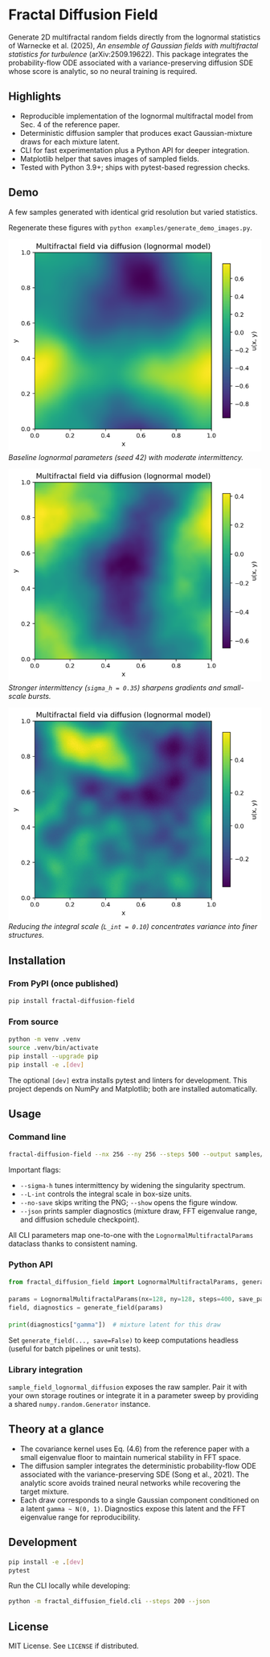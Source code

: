 # Fractal Diffusion Field

Generate 2D multifractal random fields directly from the lognormal statistics of
Warnecke et al. (2025), *An ensemble of Gaussian fields with multifractal
statistics for turbulence* (arXiv:2509.19622). This package integrates the
probability-flow ODE associated with a variance-preserving diffusion SDE whose
score is analytic, so no neural training is required.

## Highlights
- Reproducible implementation of the lognormal multifractal model from Sec. 4 of
  the reference paper.
- Deterministic diffusion sampler that produces exact Gaussian-mixture draws for
  each mixture latent.
- CLI for fast experimentation plus a Python API for deeper integration.
- Matplotlib helper that saves images of sampled fields.
- Tested with Python 3.9+; ships with pytest-based regression checks.

## Demo

A few samples generated with identical grid resolution but varied statistics.

Regenerate these figures with `python examples/generate_demo_images.py`.

![Baseline lognormal field](docs/assets/demo_baseline.png)
*Baseline lognormal parameters (seed 42) with moderate intermittency.*

![High intermittency](docs/assets/demo_sigmah035.png)
*Stronger intermittency (`sigma_h = 0.35`) sharpens gradients and small-scale bursts.*

![Short integral scale](docs/assets/demo_Lint01.png)
*Reducing the integral scale (`L_int = 0.10`) concentrates variance into finer structures.*

## Installation

### From PyPI (once published)
```bash
pip install fractal-diffusion-field
```

### From source
```bash
python -m venv .venv
source .venv/bin/activate
pip install --upgrade pip
pip install -e .[dev]
```

The optional `[dev]` extra installs pytest and linters for development. This
project depends on NumPy and Matplotlib; both are installed automatically.

## Usage

### Command line
```bash
fractal-diffusion-field --nx 256 --ny 256 --steps 500 --output samples/field.png
```

Important flags:
- `--sigma-h` tunes intermittency by widening the singularity spectrum.
- `--L-int` controls the integral scale in box-size units.
- `--no-save` skips writing the PNG; `--show` opens the figure window.
- `--json` prints sampler diagnostics (mixture draw, FFT eigenvalue range, and
  diffusion schedule checkpoint).

All CLI parameters map one-to-one with the `LognormalMultifractalParams`
dataclass thanks to consistent naming.

### Python API
```python
from fractal_diffusion_field import LognormalMultifractalParams, generate_field

params = LognormalMultifractalParams(nx=128, ny=128, steps=400, save_path="field.png")
field, diagnostics = generate_field(params)

print(diagnostics["gamma"])  # mixture latent for this draw
```

Set `generate_field(..., save=False)` to keep computations headless (useful for
batch pipelines or unit tests).

### Library integration
`sample_field_lognormal_diffusion` exposes the raw sampler. Pair it with your
own storage routines or integrate it in a parameter sweep by providing a shared
`numpy.random.Generator` instance.

## Theory at a glance
- The covariance kernel uses Eq. (4.6) from the reference paper with a small
  eigenvalue floor to maintain numerical stability in FFT space.
- The diffusion sampler integrates the deterministic probability-flow ODE
  associated with the variance-preserving SDE (Song et al., 2021). The analytic
  score avoids trained neural networks while recovering the target mixture.
- Each draw corresponds to a single Gaussian component conditioned on a latent
  `gamma ~ N(0, 1)`. Diagnostics expose this latent and the FFT eigenvalue range
  for reproducibility.

## Development
```bash
pip install -e .[dev]
pytest
```

Run the CLI locally while developing:
```bash
python -m fractal_diffusion_field.cli --steps 200 --json
```

## License
MIT License. See `LICENSE` if distributed.
